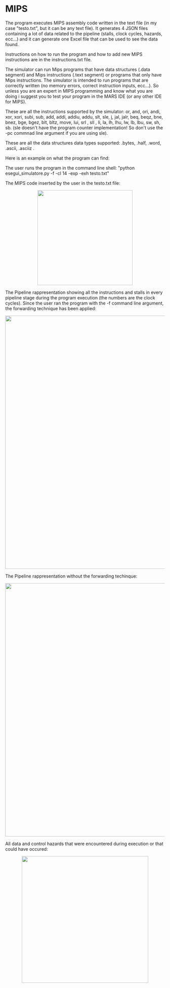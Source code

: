 # MIPS

The program executes MIPS assembly code written in the text file (in my case "testo.txt", but it can be any text file). It generates 4 JSON files containing a lot of data related to the pipeline (stalls, clock cycles, hazards, ecc...) and 
it can generate one Excel file that can be used to see the data found. 

Instructions on how to run the program and how to add new MIPS instructions are in the instructions.txt file.

The simulator can run Mips programs that have data structures (.data segment) and Mips instructions (.text segment) or programs that only have Mips instructions. 
The simulator is intended to run programs that are correctly written (no memory errors, correct instruction inputs, ecc...). So unless you are an expert in MIPS programming and know what you are doing i suggest you to test your program in the MARS IDE (or any other IDE for MIPS).  

These are all the instructions supported by the simulator: or, and, ori, andi, xor, xori, subi, sub, add, addi, addiu, addu, slt, sle, j, jal, jalr, beq, beqz, bne, bnez, bge, bgez, blt, bltz, move, lui, srl , sll , li, la, lh, lhu, lw, lb, lbu, sw, sh, sb. (sle doesn't have the program counter implementation! So don't use the -pc commnad line argument if you are using sle).

These are all the data structures data types supported: .bytes, .half, .word, .ascii, .asciiz .

Here is an example on what the program can find:

The user runs the program in the command line shell: "python esegui_simulatore.py -f -cl 14 -exp -exh testo.txt"

The MIPS code inserted by the user in the testo.txt file:

<p align="center">
  <img src= "https://github.com/Maxitoth/MIPS/assets/105019914/caeb8154-20a1-4b13-8634-55c20d7abc23" width="300" heigth="250">
</p>

The Pipeline rappresentation showing all the instructions and stalls in every pipeline stage during the program execution (the numbers are the clock cycles). Since the user ran the program with the -f command line argument, the forwarding technique has been applied:

<p align="center">
  <img src= "https://github.com/Maxitoth/MIPS/assets/105019914/551a484d-2b1b-4951-aa63-0eb5828d00a0" width="800" heigth="750">
</p>

The Pipeline rappresentation without the forwarding techinque:

<p align="center">
  <img src= "https://github.com/Maxitoth/MIPS/assets/105019914/8c770ddc-5ff2-4b08-8358-fba159f26209" width="800" heigth="750">
</p>

All data and control hazards that were encountered during execution or that could have occured:

<p align="center">
  <img src= "https://github.com/Maxitoth/MIPS/assets/105019914/89aedf07-5b33-4684-9773-4af9d2ae5d99" width="400" heigth="350">
</p>



